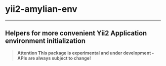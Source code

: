 # yii2-amylian-env
---
**Helpers for more convenient Yii2 Application environment initialization**
---
> **Attention This package is experimental and under development - APIs are always subject to change!**


